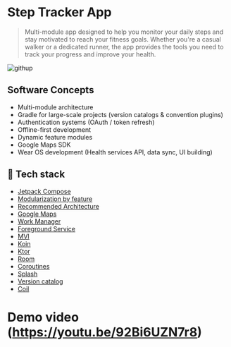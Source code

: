 # Step Tracker App
>Multi-module app designed to help you monitor your daily steps and stay motivated to reach your fitness goals. Whether you're a casual walker or a dedicated runner, the app provides the tools you need to track your progress and improve your health.

![githup](https://github.com/user-attachments/assets/c564bbc1-1afd-46d3-90b2-8b1a9b35e640)

## Software Concepts
- Multi-module architecture
- Gradle for large-scale projects (version catalogs & convention plugins)
- Authentication systems (OAuth / token refresh)
- Offline-first development
- Dynamic feature modules
- Google Maps SDK
- Wear OS development (Health services API, data sync, UI building)

  
## :rocket: Tech stack
- [Jetpack Compose](https://developer.android.com/jetpack/compose?gclid=CjwKCAiAzKqdBhAnEiwAePEjktk3ROIIxTqejhHWkDEwSaQqoE6GgrNHM8iYKw8xHx5SPPDu0oJ_DxoC8LYQAvD_BwE&gclsrc=aw.ds)
- [Modularization by feature](https://developer.android.com/topic/modularization)
- [Recommended Architecture](https://developer.android.com/topic/architecture)
- [Google Maps](https://console.cloud.google.com/apis/library/maps-android-backend.googleapis.com)
- [Work Manager](https://developer.android.com/develop/background-work/background-tasks/persistent/getting-started)
- [Foreground Service](https://developer.android.com/develop/background-work/services/foreground-services)
- [MVI](https://proandroiddev.com/mvi-architecture-with-kotlin-flows-and-channels-d36820b2028d) 
- [Koin](https://insert-koin.io/)
- [Ktor](https://ktor.io/docs/welcome.html)
- [Room](https://developer.android.com/jetpack/androidx/releases/room)
- [Coroutines](https://developer.android.com/kotlin/coroutines)
- [Splash](https://developer.android.com/develop/ui/views/launch/splash-screen)
- [Version catalog](https://developer.android.com/build/migrate-to-catalogs)
- [Coil](https://coil-kt.github.io/coil/)

# Demo video (https://youtu.be/92Bi6UZN7r8)
